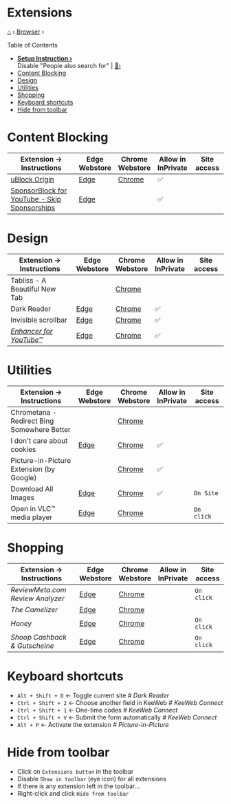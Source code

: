 <h1> Extensions </h1>

[⌂](../README.md) › [Browser](Setup%20the%20browsers.md) › 

Table of Contents
- **[Setup Instruction ›](instructions.md)**  
   Disable "People also search for" | [📃›](../configs/uBlock-filters.txt)
- [Content Blocking](#content-blocking)
- [Design](#design)
- [Utilities](#utilities)
- [Shopping](#shopping)
- [Keyboard shortcuts](#keyboard-shortcuts)
- [Hide from toolbar](#hide-from-toolbar)

# Content Blocking
| Extension → Instructions                                                  | Edge <br> Webstore                                                                                                        | Chrome <br> Webstore                                                                               | Allow in <br> InPrivate | Site access |
| ------------------------------------------------------------------------- | ------------------------------------------------------------------------------------------------------------------------- | -------------------------------------------------------------------------------------------------- | ----------------------- | ----------- |
| [uBlock Origin](#ublock-origin)                                           | [Edge](https://microsoftedge.microsoft.com/addons/detail/ublock-origin/odfafepnkmbhccpbejgmiehpchacaeak)                  | [Chrome](https://chrome.google.com/webstore/detail/ublock-origin/cjpalhdlnbpafiamejdnhcphjbkeiagm) | ✅                       |
| [SponsorBlock for YouTube - Skip Sponsorships](#sponsorblock-for-youtube) | [Edge](https://microsoftedge.microsoft.com/addons/detail/sponsorblock-f%C3%BCr-youtube-/mbmgnelfcpoecdepckhlhegpcehmpmji) |                                                                                                    | ✅                       |

# Design
| Extension → Instructions                         | Edge <br> Webstore                                                                                                       | Chrome <br> Webstore                                                                                           | Allow in <br> InPrivate | Site access |
| ------------------------------------------------ | ------------------------------------------------------------------------------------------------------------------------ | -------------------------------------------------------------------------------------------------------------- | ----------------------- | ----------- |
| Tabliss - A Beautiful New Tab                    |                                                                                                                          | [Chrome](https://chrome.google.com/webstore/detail/tabliss-a-beautiful-new-t/hipekcciheckooncpjeljhnekcoolahp) |
| Dark Reader                                      | [Edge](https://microsoftedge.microsoft.com/addons/detail/dark-reader/ifoakfbpdcdoeenechcleahebpibofpc?h)                 | [Chrome](https://chrome.google.com/webstore/detail/dark-reader/eimadpbcbfnmbkopoojfekhnkhdbieeh)               | ✅                       |
| Invisible scrollbar                              | [Edge](https://microsoftedge.microsoft.com/addons/detail/invisible-scrollbar/jmopomhdbfldgbfmmkldkkeahhpbldal)           | [Chrome](https://chrome.google.com/webstore/detail/invisible-scrollbar/nphnhlhdlbonnekhjlmphinfnmekiifk)       | ✅                       |
| _[Enhancer for YouTube™](#enhancer-for-youtube)_ | [Edge](https://microsoftedge.microsoft.com/addons/detail/enhancer-for-youtube%E2%84%A2/dlgfaleeejmphhnemjgiaekdbonkagkd) | [Chrome](https://chrome.google.com/webstore/detail/enhancer-for-youtube/ponfpcnoihfmfllpaingbgckeeldkhle)      | ✅                       |

# Utilities 
| Extension → Instructions                    | Edge <br> Webstore                                                                                                           | Chrome <br> Webstore                                                                                           | Allow in <br> InPrivate | Site access |
| ------------------------------------------- | ---------------------------------------------------------------------------------------------------------------------------- | -------------------------------------------------------------------------------------------------------------- | ----------------------- | ----------- |
| Chrometana - Redirect Bing Somewhere Better |                                                                                                                              | [Chrome](https://chrome.google.com/webstore/detail/chrometana-redirect-bing/kaicbfmipfpfpjmlbpejaoaflfdnabnc)  |
| I don't care about cookies                  | [Edge](https://microsoftedge.microsoft.com/addons/detail/i-dont-care-about-cookie/oholpbloipjbbhlhohaebmieiiieioal)          | [Chrome](https://chrome.google.com/webstore/detail/i-dont-care-about-cookies/fihnjjcciajhdojfnbdddfaoknhalnja) | ✅                       |
| Picture-in-Picture Extension (by Google)    |                                                                                                                              | [Chrome](https://chrome.google.com/webstore/detail/picture-in-picture-extens/hkgfoiooedgoejojocmhlaklaeopbecg) | ✅                       |
| Download All Images                         | [Edge](https://microsoftedge.microsoft.com/addons/detail/download-all-images/focinmnfmbmhknhdaamhppgdhahnbgif)               | [Chrome](https://chrome.google.com/webstore/detail/download-all-images/nnffbdeachhbpfapjklmpnmjcgamcdmm)       | ✅                       | `On Site`   |
| Open in VLC™ media player                   | [Edge](https://microsoftedge.microsoft.com/addons/detail/open-in-vlc%E2%84%A2-media-player/hjfcjapkfahlmlefedkkpbbkeddpnnlc) | [Chrome](https://chrome.google.com/webstore/detail/open-in-vlc-media-player/ihpiinojhnfhpdmmacgmpoonphhimkaj)  |                         | `On click`  |

# Shopping
| Extension → Instructions         | Edge <br> Webstore                                                                                                  | Chrome <br> Webstore                                                                                           | Allow in <br> InPrivate | Site access |
| -------------------------------- | ------------------------------------------------------------------------------------------------------------------- | -------------------------------------------------------------------------------------------------------------- | ----------------------- | ----------- |
| _ReviewMeta.com Review Analyzer_ | [Edge](https://microsoftedge.microsoft.com/addons/detail/reviewmetacom-review-ana/cagmalmckifngccehkojnimlabphpgci) | [Chrome](https://chrome.google.com/webstore/detail/reviewmetacom-review-anal/fjifglfkcaipnmhngbigdebkoikioend) |                         | `On click`  |
| _The Camelizer_                  | [Edge](https://microsoftedge.microsoft.com/addons/detail/der-camelizer/bpggaanjmbjoahhknlajnhdhkljekpbg)            | [Chrome](https://chrome.google.com/webstore/detail/the-camelizer/ghnomdcacenbmilgjigehppbamfndblo)             |
| _Honey_                          | [Edge](https://microsoftedge.microsoft.com/addons/detail/honey/amnbcmdbanbkjhnfoeceemmmdiepnbpp)                    | [Chrome](https://chrome.google.com/webstore/detail/honey/bmnlcjabgnpnenekpadlanbbkooimhnj)                     |                         | `On click`  |
| _Shoop Cashback & Gutscheine_    | [Edge](https://microsoftedge.microsoft.com/addons/detail/shoop-cashback-gutschei/cpcckalhfmpnloapihhjjdoenplbhchn)  | [Chrome](https://chrome.google.com/webstore/detail/shoop-cashback-gutscheine/hacngjmphfcjdfpmfmlngemhddjdncpe) |                         | `On click`  |


# Keyboard shortcuts
- `Alt + Shift + D` ← Toggle current site _# Dark Reader_
- `Ctrl + Shift + 2` ← Choose another field in KeeWeb _# KeeWeb Connect_
- `Ctrl + Shift + 1` ← One-time codes _# KeeWeb Connect_
- `Ctrl + Shift + V` ← Submit the form automatically _# KeeWeb Connect_
- `Alt + P` ← Activate the extension _# Picture-in-Picture_

# Hide from toolbar
- Click on `Extensions button` in the toolbar
- Disable `Show in toolbar` (eye icon) for all extensions
- If there is any extension left in the toolbar...
- Right-click and click `Hide from toolbar`